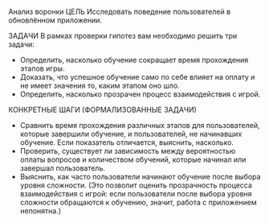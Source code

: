 Анализ воронки
ЦЕЛЬ Исследовать поведение пользователей в обновлённом приложении.

ЗАДАЧИ В рамках проверки гипотез вам необходимо решить три задачи:
- Определить, насколько обучение сокращает время прохождения этапов игры.
- Доказать, что успешное обучение само по себе влияет на оплату и не имеет значения то, каким этапом оно шло.
- Определить, насколько прозрачен процесс взаимодействия с игрой.

  
КОНКРЕТНЫЕ ШАГИ (ФОРМАЛИЗОВАННЫЕ ЗАДАЧИ)
- Сравнить время прохождения различных этапов для пользователей, которые завершили обучение, и пользователей, не начинавших обучение. Если показатель отличается, выяснить, насколько.
- Проверить, существует ли зависимость между вероятностью оплаты вопросов и количеством обучений, которые начинал или завершал пользователь.
- Выяснить, как часто пользователи начинают обучение после выбора уровня сложности. (Это позволит оценить прозрачность процесса взаимодействия с игрой: если пользователи после выбора уровня сложности обращаются к обучению, значит, работа с приложением непонятна.)
